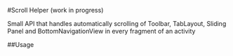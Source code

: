 #Scroll Helper (work in progress)

Small API that handles automatically scrolling of Toolbar, TabLayout, Sliding Panel and
BottomNavigationView in every fragment of an activity 

##Usage

